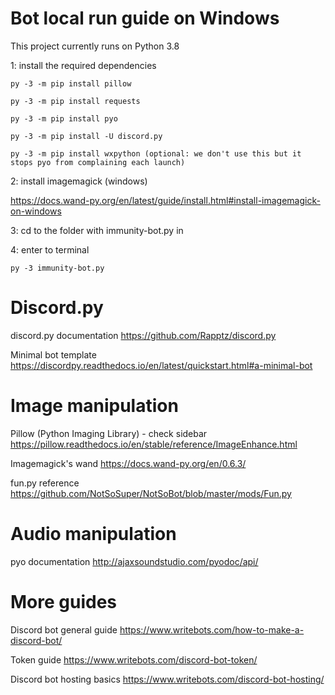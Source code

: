 # Bot local run guide on Windows

This project currently runs on Python 3.8

1: install the required dependencies

    py -3 -m pip install pillow
  
    py -3 -m pip install requests

    py -3 -m pip install pyo
  
    py -3 -m pip install -U discord.py

    py -3 -m pip install wxpython (optional: we don't use this but it stops pyo from complaining each launch)

2: install imagemagick (windows)
	
https://docs.wand-py.org/en/latest/guide/install.html#install-imagemagick-on-windows
  
3: cd to the folder with immunity-bot.py in

4: enter to terminal

    py -3 immunity-bot.py

# Discord.py

discord.py documentation
https://github.com/Rapptz/discord.py

Minimal bot template
https://discordpy.readthedocs.io/en/latest/quickstart.html#a-minimal-bot

# Image manipulation

Pillow (Python Imaging Library) - check sidebar
https://pillow.readthedocs.io/en/stable/reference/ImageEnhance.html

Imagemagick's wand
https://docs.wand-py.org/en/0.6.3/

fun.py reference
https://github.com/NotSoSuper/NotSoBot/blob/master/mods/Fun.py

# Audio manipulation

pyo documentation
http://ajaxsoundstudio.com/pyodoc/api/

# More guides

Discord bot general guide
https://www.writebots.com/how-to-make-a-discord-bot/

Token guide
https://www.writebots.com/discord-bot-token/

Discord bot hosting basics
https://www.writebots.com/discord-bot-hosting/
